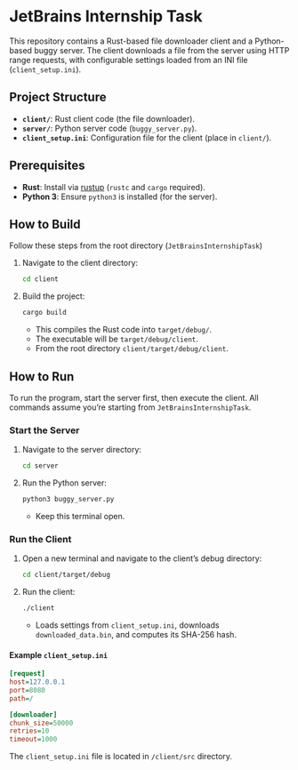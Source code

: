 # JetBrains Internship Task

This repository contains a Rust-based file downloader client and a Python-based buggy server. The client downloads a file from the server using HTTP range requests, with configurable settings loaded from an INI file (`client_setup.ini`).

## Project Structure
- **`client/`**: Rust client code (the file downloader).
- **`server/`**: Python server code (`buggy_server.py`).
- **`client_setup.ini`**: Configuration file for the client (place in `client/`).

## Prerequisites
- **Rust**: Install via [rustup](https://rustup.rs/) (`rustc` and `cargo` required).
- **Python 3**: Ensure `python3` is installed (for the server).

## How to Build

Follow these steps from the root directory (`JetBrainsInternshipTask`)

1. Navigate to the client directory:
   ```bash
   cd client
   ```

2. Build the project:
   ```bash
   cargo build
   ```
   - This compiles the Rust code into `target/debug/`.
   - The executable will be `target/debug/client`.
   - From the root directory `client/target/debug/client`.

## How to Run

To run the program, start the server first, then execute the client. All commands assume you’re starting from `JetBrainsInternshipTask`.

### Start the Server

1. Navigate to the server directory:
   ```bash
   cd server
   ```

2. Run the Python server:
   ```bash
   python3 buggy_server.py
   ```
   - Keep this terminal open.

### Run the Client

1. Open a new terminal and navigate to the client’s debug directory:
   ```bash
   cd client/target/debug
   ```

2. Run the client:
   ```bash
   ./client
   ```
   - Loads settings from `client_setup.ini`, downloads `downloaded_data.bin`, and computes its SHA-256 hash.

#### Example `client_setup.ini`
```ini
[request]
host=127.0.0.1
port=8080
path=/

[downloader]
chunk_size=50000
retries=10
timeout=1000
```
The `client_setup.ini` file is located in `/client/src` directory.





